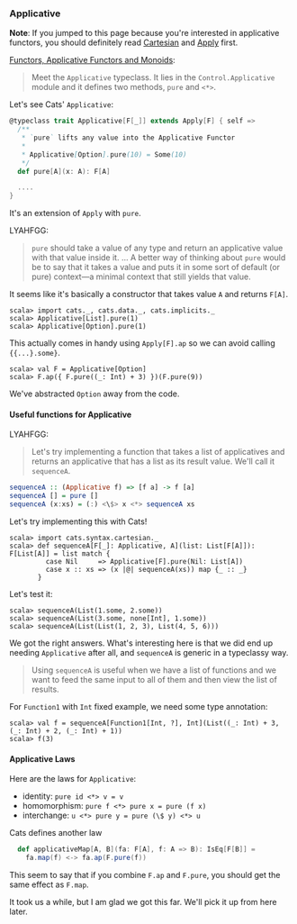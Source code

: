   [Apply]: Apply.html
  [Cartesian]: Cartesian.html
  [fafm]: http://learnyouahaskell.com/functors-applicative-functors-and-monoids

### Applicative

**Note**: If you jumped to this page because you're interested in applicative functors,
you should definitely read [Cartesian][Cartesian] and [Apply][Apply] first.

[Functors, Applicative Functors and Monoids][fafm]:

> Meet the `Applicative` typeclass. It lies in the `Control.Applicative` module and it defines two methods, `pure` and `<*>`.

Let's see Cats' `Applicative`:

```scala
@typeclass trait Applicative[F[_]] extends Apply[F] { self =>
  /**
   * `pure` lifts any value into the Applicative Functor
   *
   * Applicative[Option].pure(10) = Some(10)
   */
  def pure[A](x: A): F[A]

  ....
}
```

It's an extension of `Apply` with `pure`.

LYAHFGG:

> `pure` should take a value of any type and return an applicative value with that value inside it. ... A better way of thinking about `pure` would be to say that it takes a value and puts it in some sort of default (or pure) context—a minimal context that still yields that value.

It seems like it's basically a constructor that takes value `A` and returns `F[A]`.

```console:new
scala> import cats._, cats.data._, cats.implicits._
scala> Applicative[List].pure(1)
scala> Applicative[Option].pure(1)
```

This actually comes in handy using `Apply[F].ap` so we can avoid calling `{{...}.some}`.

```console
scala> val F = Applicative[Option]
scala> F.ap({ F.pure((_: Int) + 3) })(F.pure(9))
```

We've abstracted `Option` away from the code.

#### Useful functions for Applicative

LYAHFGG:

> Let's try implementing a function that takes a list of applicatives and returns an applicative that has a list as its result value. We'll call it `sequenceA`.

```haskell
sequenceA :: (Applicative f) => [f a] -> f [a]  
sequenceA [] = pure []  
sequenceA (x:xs) = (:) <\$> x <*> sequenceA xs  
```

Let's try implementing this with Cats!

```console
scala> import cats.syntax.cartesian._
scala> def sequenceA[F[_]: Applicative, A](list: List[F[A]]): F[List[A]] = list match {
         case Nil     => Applicative[F].pure(Nil: List[A])
         case x :: xs => (x |@| sequenceA(xs)) map {_ :: _} 
       }
```

Let's test it:

```console
scala> sequenceA(List(1.some, 2.some))
scala> sequenceA(List(3.some, none[Int], 1.some))
scala> sequenceA(List(List(1, 2, 3), List(4, 5, 6)))
```

We got the right answers. What's interesting here is that we did end up needing
`Applicative` after all, and `sequenceA` is generic in a typeclassy way.

> Using `sequenceA` is useful when we have a list of functions and we want
> to feed the same input to all of them and then view the list of results.

For `Function1` with `Int` fixed example, we need some type annotation:

```console
scala> val f = sequenceA[Function1[Int, ?], Int](List((_: Int) + 3, (_: Int) + 2, (_: Int) + 1))
scala> f(3)
```

#### Applicative Laws

Here are the laws for `Applicative`:

- identity: `pure id <*> v = v`
- homomorphism: `pure f <*> pure x = pure (f x)`
- interchange: `u <*> pure y = pure (\$ y) <*> u`

Cats defines another law

```scala
  def applicativeMap[A, B](fa: F[A], f: A => B): IsEq[F[B]] =
    fa.map(f) <-> fa.ap(F.pure(f))
```

This seem to say that if you combine `F.ap` and `F.pure`, you should get the same effect as `F.map`.

It took us a while, but I am glad we got this far. We'll pick it up from here later.
